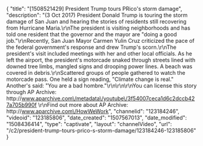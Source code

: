 {
    "title": "[1508521429] President Trump tours PRico's storm damage",
    "description": "(3 Oct 2017) President Donald Trump is touring the storm damage of San Juan and hearing the stories of residents still recovering from Hurricane Maria.\r\nThe president is visiting neighborhoods and has told one resident that the governor and the mayor are \"doing a good job.\"\r\nRecently, San Juan Mayor Carmen Yulin Cruz criticized the pace of the federal government's response and drew Trump's scorn.\r\nThe president's visit included meetings with her and other local officials. As he left the airport, the president's motorcade snaked through streets lined with downed tree limbs, mangled signs and drooping power lines. A beach was covered in debris.\r\nScattered groups of people gathered to watch the motorcade pass. One held a sign reading, \"Climate change is real.\" Another's said: \"You are a bad hombre.\"\r\n\r\n\r\nYou can license this story through AP Archive: http:\/\/www.aparchive.com\/metadata\/youtube\/3f54007ceca1d6c2dccb427a705b990f \r\nFind out more about AP Archive: http:\/\/www.aparchive.com\/HowWeWork",
    "channelid": "123184246",
    "videoid": "123185806",
    "date_created": "1507567013",
    "date_modified": "1508436414",
    "type": "captivate",
    "layout": "channelVideo",
    "url": "\/c2\/president-trump-tours-prico-s-storm-damage\/123184246-123185806"
}